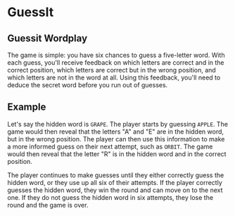 # GuessIt

## Guessit Wordplay

The game is simple: you have six chances to guess a five-letter word. With each guess, you'll receive feedback on which letters are correct and in the correct position, which letters are correct but in the wrong position, and which letters are not in the word at all. Using this feedback, you'll need to deduce the secret word before you run out of guesses.

## Example

Let's say the hidden word is `GRAPE`. The player starts by guessing `APPLE`. The game would then reveal that the letters "A" and "E" are in the hidden word, but in the wrong position. The player can then use this information to make a more informed guess on their next attempt, such as `ORBIT`. The game would then reveal that the letter "R" is in the hidden word and in the correct position.

The player continues to make guesses until they either correctly guess the hidden word, or they use up all six of their attempts. If the player correctly guesses the hidden word, they win the round and can move on to the next one. If they do not guess the hidden word in six attempts, they lose the round and the game is over.
